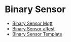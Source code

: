 # Binary Sensor

- [Binary Sensor Mqtt](https://home-assistant.io/components/binary_sensor.mqtt/)
- [Binary Sensor aRest](https://home-assistant.io/components/binary_sensor.arest/)
- [Binary Sensor Template](https://home-assistant.io/components/binary_sensor.template/)